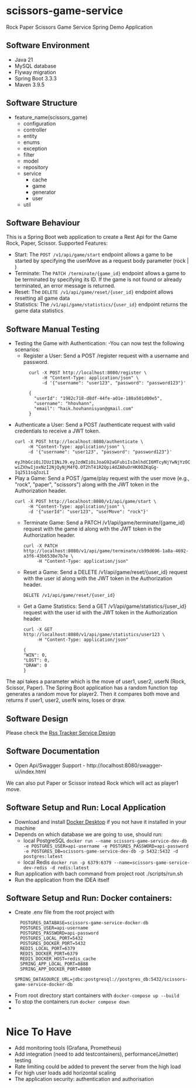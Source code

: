 # scissors-game-service
Rock  Paper Scissors Game Service Spring Demo Application

## Software Environment

- Java 21
- MySQL database
- Flyway migration
- Spring Boot 3.3.3
- Maven 3.9.5

## Software Structure
- feature_name(scissors_game)
    - configuration
    - controller
    - entity
    - enums
    - exception
    - filter
    - model
    - repository
    - service
      - cache
      - game
      - generator
      - user
    - util

## Software Behaviour

This is a Spring Boot web application to create a Rest Api for the Game Rock, Paper, Scissor.
Supported Features:
 - Start: The `POST /v1/api/game/start` endpoint allows a game to be started by specifying the userMove as a request body parameter (rock | )
 - Terminate: The `PATCH /terminate/{game_id}` endpoint allows a game to be terminated by specifying its ID. If the game is not found or already terminated, an error message is returned.
 - Reset: The `DELETE /v1/api/game/reset/{user_id}`  endpoint allows resetting all game data
 - Statistics: The `/v1/api/game/statistics/{user_id}` endpoint returns the game data statistics

## Software Manual Testing
- Testing the Game with Authentication:
  -You can now test the following scenarios:
  - Register a User: Send a POST /register request with a username and password.
    ```
      curl -X POST http://localhost:8080/register \
           -H "Content-Type: application/json" \
           -d '{"username": "user123", "password": "password123"}'
    ```
    ```
      {
        "userId": "1982c718-d8df-44fe-a01e-188a501d00e5",
        "username": "hhovhann",
        "email": "haik.hovhannisyan@gmail.com"
      }
    ```
- Authenticate a User: Send a POST /authenticate request with valid credentials to receive a JWT token.
    ```
    curl -X POST http://localhost:8080/authenticate \
         -H "Content-Type: application/json" \
         -d '{"username": "user123", "password": "password123"}'
    ```
    ```eyJhbGciOiJIUzI1NiJ9.eyJzdWIiOiJoaG92aGFubiIsImlhdCI6MTcyNjYwNjYzOCwiZXhwIjoxNzI2NjQyNjM4fQ.OT2hT41R2Opi4dZA0uOrHK0OZKqGg-Iq2511sqZozLI```
- Play a Game: Send a POST /game/play request with the user move (e.g., "rock", "paper", "scissors") along with the JWT token in the Authorization header.
    ```
    curl -X POST http://localhost:8080/v1/api/game/start \
         -H "Content-Type: application/json" \
         -d '{"userId": "user123", "userMove": "rock"}'
    ```
  - Terminate Game: Send a PATCH /v1/api/game/terminate/{game_id} request with the game id along with the JWT token in the Authorization header.
    ```
    curl -X PATCH http://localhost:8080/v1/api/game/terminate/cb99d696-1a8a-4692-a3f6-43b6530e7b7e \
         -H "Content-Type: application/json"
    ```
  - Reset a Game: Send a DELETE /v1/api/game/reset/{user_id} request with the user id along with the JWT token in the Authorization header.
    ```
    DELETE /v1/api/game/reset/{user_id}
    ```
  - Get a Game Statistics:  Send a GET /v1/api/game/statistics/{user_id} request with the user id with the JWT token in the Authorization header.
    ```
    curl -X GET http://localhost:8080/v1/api/game/statistics/user123 \
         -H "Content-Type: application/json"
    ```
    ```
    {
    "WIN": 0,
    "LOST": 0,
    "DRAW": 0
    }
    ```
    
The api takes a parameter which is the move of user1, user2, userN (Rock, Scissor, Paper). 
The Spring Boot application has a random function top generates a random move for player2. 
Then it compares both move and returns if user1, user2, userN wins, loses or draw.

## Software Design
Please check the [Rss Tracker Service Design](design/scissors-game-service-draft-design-flow.drawio)

## Software Documentation
- Open Api/Swagger Support - http://localhost:8080/swagger-ui/index.html

We can also put Paper or Scissor instead Rock which will act as player1 move.

## Software Setup and Run: Local Application
- Download and install [Docker Desktop](https://www.docker.com/products/docker-desktop/) if you not have it installed in your machine
- Depends on which database we are going to use, should run:
    - local PostgreSQL  ```docker run --name scissors-game-service-dev-db -e POSTGRES_USER=api-username -e POSTGRES_PASSWORD=api-password -e POSTGRES_DB=scissors-game-service-dev-db -p 5432:5432 -d postgres:latest```
    - local Redis       ```docker run -p 6379:6379 --name=scissors-game-service-dev-redis -d redis:latest```
- Run application with bach command from project root ./scripts/run.sh
- Run the application from the IDEA itself


## Software Setup and Run: Docker containers:
- Create .env file from the root project with
  ```
    POSTGRES_DATABASE=scissors-game-service-docker-db
    POSTGRES_USER=api-username
    POSTGRES_PASSWORD=api-password
    POSTGRES_LOCAL_PORT=5432
    POSTGRES_DOCKER_PORT=5432
    REDIS_LOCAL_PORT=6379
    REDIS_DOCKER_PORT=6379
    REDIS_DOCKER_HOST=redis_cache
    SPRING_APP_LOCAL_PORT=8888
    SPRING_APP_DOCKER_PORT=8080
    SPRING_DATASOURCE_URL=jdbc:postgresql://postgres_db:5432/scissors-game-service-docker-db
  ```
- From root directory start containers with `docker-compose up --build`
- To stop the containers run `docker compose down`
- 
# Nice To Have
- Add monitoring tools (Grafana, Prometheus)
- Add  integration (need to add testcontainers), performance(Jmetter) testing
- Rate limiting could be added to prevent the server from the high load
- For high user loads add horizontal scaling
- The application security: authentication and authorisation
